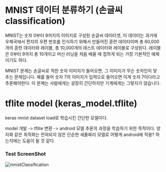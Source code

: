 # MNIST 데이터 분류하기 (손글씨 classification)

MNIST는 숫자 0부터 9까지의 이미지로 구성된 손글씨 데이터셋, 이 데이터는 과거에 우체국에서 편지의 우편 번호를 인식하기 위해서 만들어진 훈련 데이터이며 
총 60,000개의 훈련 데이터와 레이블, 총 10,000개의 테스트 데이터와 레이블로 구성된다. 레이블은 0부터 9까지 총 10개이고 머신 러닝을 처음 배울 때 접하게 되는 가장 기본적인 예제이기도 하다.

MNIST 문제는 손글씨로 적힌 숫자 이미지가 들어오면, 그 이미지가 무슨 숫자인지 맞추는 문제입니다. 예를 들어 숫자 7의 이미지가 입력으로 들어오면 이게 숫자 7이다라고 추론해야한다. 
이 문제는 사람에게는 굉장히 간단하지만 기계에게는 그렇지가 않습니다.


# tflite model (keras_model.tflite)
keras mnist dataset load로 학습시킨 간단한 모델이다.

model 개발 -> tflite 변환 -> android 모델 추론의 과정을 학습하기 위한 목적이다.
양자화 같은 최적화는 전혀되지 않은 단순한 세줄짜리 모델로 어떻게 android에 적용? 하는지에는 도움이 될 것 같다


### Test ScreenShot 
![mnistClassification](https://user-images.githubusercontent.com/78602541/210719949-779b2407-d5bb-474c-9272-92e535ba5e11.jpg)


